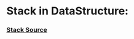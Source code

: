 # Stack in DataStructure: <br>
### [Stack Source](https://www.geeksforgeeks.org/stack-data-structure/#operations)<br>

